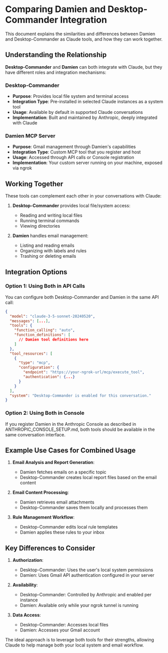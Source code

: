 # Comparing Damien and Desktop-Commander Integration

This document explains the similarities and differences between Damien and Desktop-Commander as Claude tools, and how they can work together.

## Understanding the Relationship

**Desktop-Commander** and **Damien** can both integrate with Claude, but they have different roles and integration mechanisms:

### Desktop-Commander
- **Purpose**: Provides local file system and terminal access
- **Integration Type**: Pre-installed in selected Claude instances as a system tool
- **Usage**: Available by default in supported Claude conversations 
- **Implementation**: Built and maintained by Anthropic, deeply integrated with Claude

### Damien MCP Server
- **Purpose**: Gmail management through Damien's capabilities
- **Integration Type**: Custom MCP tool that you register and host
- **Usage**: Accessed through API calls or Console registration
- **Implementation**: Your custom server running on your machine, exposed via ngrok

## Working Together

These tools can complement each other in your conversations with Claude:

1. **Desktop-Commander** provides local file/system access:
   - Reading and writing local files
   - Running terminal commands
   - Viewing directories

2. **Damien** handles email management:
   - Listing and reading emails
   - Organizing with labels and rules
   - Trashing or deleting emails

## Integration Options

### Option 1: Using Both in API Calls
You can configure both Desktop-Commander and Damien in the same API call:

```json
{
  "model": "claude-3-5-sonnet-20240520",
  "messages": [...],
  "tools": {
    "function_calling": "auto",
    "function_definitions": [
      // Damien tool definitions here
    ]
  },
  "tool_resources": [
    {
      "type": "mcp",
      "configuration": {
        "endpoint": "https://your-ngrok-url/mcp/execute_tool",
        "authentication": {...}
      }
    }
  ],
  "system": "Desktop-Commander is enabled for this conversation."
}
```

### Option 2: Using Both in Console
If you register Damien in the Anthropic Console as described in ANTHROPIC_CONSOLE_SETUP.md, both tools should be available in the same conversation interface.

## Example Use Cases for Combined Usage

1. **Email Analysis and Report Generation**:
   - Damien fetches emails on a specific topic
   - Desktop-Commander creates local report files based on the email content

2. **Email Content Processing**:
   - Damien retrieves email attachments
   - Desktop-Commander saves them locally and processes them

3. **Rule Management Workflow**:
   - Desktop-Commander edits local rule templates
   - Damien applies these rules to your inbox

## Key Differences to Consider

1. **Authorization**: 
   - Desktop-Commander: Uses the user's local system permissions
   - Damien: Uses Gmail API authentication configured in your server

2. **Availability**:
   - Desktop-Commander: Controlled by Anthropic and enabled per instance
   - Damien: Available only while your ngrok tunnel is running

3. **Data Access**:
   - Desktop-Commander: Accesses local files
   - Damien: Accesses your Gmail account

The ideal approach is to leverage both tools for their strengths, allowing Claude to help manage both your local system and email workflow.
